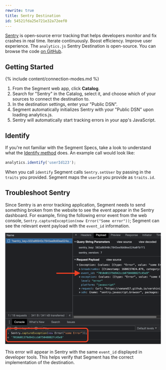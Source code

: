 ```yaml
---
rewrite: true
title: Sentry Destination
id: 54521fda25e721e32a72eef0
---
```

[Sentry](https://sentry.io) is open-source error tracking that helps developers monitor and fix crashes in real time. Iterate continuously. Boost efficiency. Improve user experience. The `analytics.js` Sentry Destination is open-source. You can browse the code [on GitHub](https://github.com/segmentio/analytics.js-integrations/tree/master/integrations/sentry).

## Getting Started

{% include content/connection-modes.md %}

1. From the Segment web app, click **Catalog**.
2. Search for "Sentry" in the Catalog, select it, and choose which of your sources to connect the destination to.
3. In the destination settings, enter your "Public DSN".
4. Segment automatically initializes Sentry with your "Public DSN" upon loading analytics.js.
5. Sentry will automatically start tracking errors in your app's JavaScript.

## Identify

If you're not familiar with the Segment Specs, take a look to understand what the [Identify method](/docs/connections/spec/identify/) does. An example call would look like:

```javascript
analytics.identify('userId123');
```

When you call `identify` Segment calls `Sentry.setUser` by passing in the `traits` you provided. Segment maps the `userId` you provide as `traits.id`.

## Troubleshoot Sentry

Since Sentry is an error tracking application, Segment needs to send something broken from the website to see the event appear in the Sentry dashboard. For example, firing the following error event from the web console, `Sentry.captureException(new Error("Some error"))`; Segment can see the relevant event payload with the `event_id` information.
 
 ![event_id viewable in dev tools](images/event-id.png)
 
 This error will appear in Sentry with the same `event_id` displayed in developer tools. This helps verify that Segment has the correct implementation of the destination.



